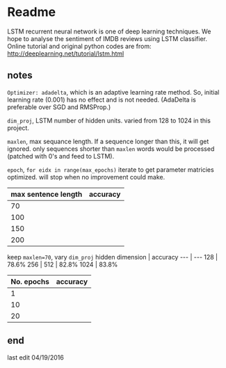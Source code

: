 # Readme

LSTM recurrent neural network is one of deep learning techniques.
We hope to analyse the sentiment of IMDB reviews using LSTM classifier.
Online tutorial and original python codes are from:
http://deeplearning.net/tutorial/lstm.html

## notes
`Optimizer: adadelta`, which is an adaptive learning rate method.
So, initial learning rate (0.001) has no effect and is not needed.
(AdaDelta is preferable over SGD and RMSProp.)

`dim_proj`, LSTM number of hidden units. varied from 128 to 1024 in this project.

`maxlen`, max sequance length. If a sequence longer than this, it will get ignored.
    only sequences shorter than `maxlen` words would be processed (patched with 0's and feed to LSTM).

`epoch`, `for eidx in range(max_epochs)` iterate to get parameter matricies optimized.
    will stop when no improvement could make.


max sentence length  | accuracy
--- | ---
70  | 
100 | 
150 | 
200 | 

keep `maxlen=70`, vary `dim_proj`
hidden dimension  | accuracy
--- | ---
128 | 78.6%
256 | 
512 | 82.8%
1024  | 83.8%

No. epochs | accuracy
--- | ---
1 | 
10  | 
20  | 

## end
last edit 04/19/2016
